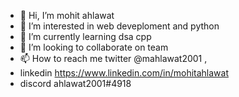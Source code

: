 - 👋 Hi, I’m mohit ahlawat
- 👀 I’m interested in web deveploment and python 
- 🌱 I’m currently learning dsa cpp
- 💞️ I’m looking to collaborate on team
- 📫 How to reach me twitter @mahlawat2001 , 
- linkedin https://www.linkedin.com/in/mohitahlawat
- discord ahlawat2001#4918

<!---
mohitahlawat2001/mohitahlawat2001 is a ✨ special ✨ repository because its `README.md` (this file) appears on your GitHub profile.
You can click the Preview link to take a look at your changes.
--->
